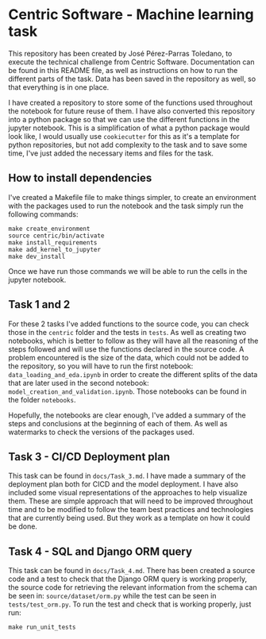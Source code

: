 # Centric Software - Machine learning task

This repository has been created by José Pérez-Parras Toledano, to execute the technical challenge from Centric Software.
Documentation can be found in this README file, as well as instructions on how to run the different parts of the task.
Data has been saved in the repository as well, so that everything is in one place.

I have created a repository to store some of the functions used throughout the notebook for future reuse of them. I have also
converted this repository into a python package so that we can use the different functions in the jupyter notebook. This is a simplification
of what a python package would look like, I would usually use `cookiecutter` for this as it's a template for python repositories,
but not add complexity to the task and to save some time, I've just added the necessary items and files for the task.

## How to install dependencies
I've created a Makefile file to make things simpler, to create an environment with the packages used to run the notebook and the task
simply run the following commands:
```
make create_environment
source centric/bin/activate
make install_requirements
make add_kernel_to_jupyter
make dev_install
```

Once we have run those commands we will be able to run the cells in the jupyter notebook.

## Task 1 and 2

For these 2 tasks I've added functions to the source code, you can check those in the `centric` folder and the tests in `tests`.
As well as creating two notebooks, which is better to follow as they will have all the reasoning of the steps followed and will use
the functions declared in the source code. A problem encountered is the size of the data, which could not be added to the repository,
so you will have to run the first notebook: `data_loading_and_eda.ipynb` in order to create the different splits of the data that are later used
in the second notebook: `model_creation_and_validation.ipynb`. Those notebooks can be found in the folder `notebooks`.

Hopefully, the notebooks are clear enough, I've added a summary of the steps and conclusions at the beginning of each of them.
As well as watermarks to check the versions of the packages used.


## Task 3 - CI/CD Deployment plan

This task can be found in `docs/Task_3.md`.
I have made a summary of the deployment plan both for CICD and the model deployment. I have also included some visual representations
of the approaches to help visualize them. These are simple approach that will need to be improved throughout time and to be modified to follow the
team best practices and technologies that are currently being used. But they work as a template on how it could be done.

## Task 4 - SQL and Django ORM query

This task can be found in `docs/Task_4.md`.
There has been created a source code and a test to check that the Django ORM query is working properly,
the source code for retrieving the relevant information from the schema can be seen in: `source/dataset/orm.py` while the test
can be seen in `tests/test_orm.py`. To run the test and check that is working properly, just run:
```
make run_unit_tests
```
